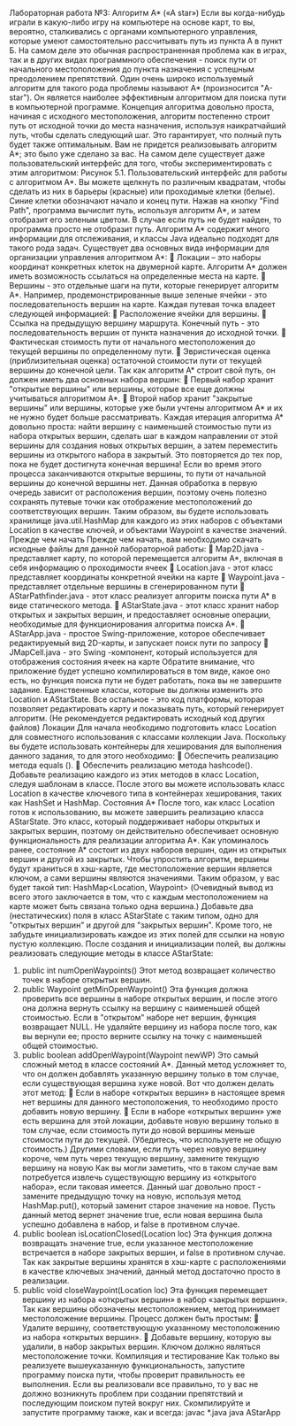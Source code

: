 Лабораторная работа №3: Алгоритм A* («A star»)
Если вы когда-нибудь играли в какую-либо игру на компьютере на основе
карт, то вы, вероятно, сталкивались с органами компьютерного управления,
которые умеют самостоятельно рассчитывать путь из пункта А в пункт Б. На
самом деле это обычная распространенная проблема как в играх, так и в других
видах программного обеспечения - поиск пути от начального местоположения
до пункта назначения с успешным преодолением препятствий.
Один очень широко используемый алгоритм для такого рода проблемы
называют А* (произносится "A-star"). Он является наиболее эффективным
алгоритмом для поиска пути в компьютерной программе. Концепция алгоритма
довольно проста, начиная с исходного местоположения, алгоритм постепенно
строит путь от исходной точки до места назначения, используя наикратчайший
путь, чтобы сделать следующий шаг. Это гарантирует, что полный путь будет
также оптимальным.
Вам не придется реализовывать алгоритм А*; это было уже сделано за
вас. На самом деле существует даже пользовательский интерфейс для того,
чтобы экспериментировать с этим алгоритмом:
Рисунок 5.1. Пользовательский интерфейс для работы с алгоритмом A*.
Вы можете щелкнуть по различным квадратам, чтобы сделать из них в
барьеры (красные) или проходимые клетки (белые). Синие клетки обозначают
начало и конец пути. Нажав на кнопку "Find Path", программа вычислит путь,
используя алгоритм А*, и затем отобразит его зеленым цветом. В случае если
путь не будет найден, то программа просто не отобразит путь.
Алгоритм A* содержит много информации для отслеживания, и классы
Java идеально подходят для такого рода задач. Существует два основных вида
информации для организации управления алгоритмом A*:
 Локации – это наборы координат конкретных клеток на двумерной
карте. Алгоритм A* должен иметь возможность ссылаться на определенные
места на карте.
 Вершины - это отдельные шаги на пути, которые генерирует
алгоритм А*. Например, продемонстрированные выше зеленые ячейки - это
последовательность вершин на карте. 
Каждая путевая точка владеет следующей информацией:
 Расположение ячейки для вершины.
 Ссылка на предыдущую вершину маршрута. Конечный путь - это
последовательность вершин от пункта назначения до исходной точки.
 Фактическая стоимость пути от начального местоположения до
текущей вершины по определенному пути.
 Эвристическая оценка (приблизительная оценка) остаточной
стоимости пути от текущей вершины до конечной цели.
Так как алгоритм А* строит свой путь, он должен иметь два основных
набора вершин:
 Первый набор хранит "открытые вершины" или вершины, которые
все еще должны учитываться алгоритмом А*.
 Второй набор хранит "закрытые вершины" или вершины, которые
уже были учтены алгоритмом A* и их не нужно будет больше рассматривать.
Каждая итерация алгоритма А* довольно проста: найти вершину с
наименьшей стоимостью пути из набора открытых вершин, сделать шаг в
каждом направлении от этой вершины для создания новых открытых вершин, а
затем переместить вершины из открытого набора в закрытый. Это повторяется
до тех пор, пока не будет достигнута конечная вершина! Если во время этого
процесса заканчиваются открытые вершины, то пути от начальной вершины до
конечной вершины нет.
Данная обработка в первую очередь зависит от расположения вершин,
поэтому очень полезно сохранять путевые точки как отображение
местоположений до соответствующих вершин. Таким образом, вы будете
использовать хранилище java.util.HashMap для каждого из этих наборов с
объектами Location в качестве ключей, и объектами Waypoint в качестве
значений.
Прежде чем начать
Прежде чем начать, вам необходимо скачать исходные файлы для данной
лабораторной работы:
 Map2D.java - представляет карту, по которой перемещается
алгоритм А*, включая в себя информацию о проходимости ячеек
 Location.java - этот класс представляет координаты конкретной
ячейки на карте
 Waypoint.java - представляет отдельные вершины в
сгенерированном пути
 AStarPathfinder.java - этот класс реализует алгоритм поиска пути А*
в виде статического метода.
 AStarState.java - этот класс хранит набор открытых и закрытых
вершин, и предоставляет основные операции, необходимые для
функционирования алгоритма поиска А*.
 AStarApp.java - простое Swing-приложение, которое обеспечивает
редактируемый вид 2D-карты, и запускает поиск пути по запросу
 JMapCell.java - это Swing -компонент, который используется для
отображения состояния ячеек на карте
Обратите внимание, что приложение будет успешно компилироваться в
том виде, какое оно есть, но функция поиска пути не будет работать, пока вы не
завершите задание. Единственные классы, которые вы должны изменить это
Location и AStarState. Все остальное - это код платформы, которая позволяет
редактировать карту и показывать путь, который генерирует алгоритм. (Не
рекомендуется редактировать исходный код других файлов)
Локации
Для начала необходимо подготовить класс Location для совместного
использования с классами коллекции Java. Поскольку вы будете использовать
контейнеры для хеширования для выполнения данного задания, то для этого
необходимо: 
 Обеспечить реализацию метода equals ().
 Обеспечить реализацию метода hashcode().
Добавьте реализацию каждого из этих методов в класс Location, следуя
шаблонам в классе. После этого вы можете использовать класс Location в
качестве ключевого типа в контейнерах хеширования, таких как HashSet и
HashMap.
Состояния А*
После того, как класс Location готов к использованию, вы можете
завершить реализацию класса AStarState. Это класс, который поддерживает
наборы открытых и закрытых вершин, поэтому он действительно обеспечивает
основную функциональность для реализации алгоритма А*.
Как упоминалось ранее, состояние А* состоит из двух наборов вершин,
один из открытых вершин и другой из закрытых. Чтобы упростить алгоритм,
вершины будут храниться в хэш-карте, где местоположение вершин является
ключом, а сами вершины являются значениями. Таким образом, у вас будет
такой тип:
HashMap<Location, Waypoint>
(Очевидный вывод из всего этого заключается в том, что с каждым
местоположением на карте может быть связана только одна вершина.)
Добавьте два (нестатических) поля в класс AStarState с таким типом, одно
для "открытых вершин" и другой для "закрытых вершин". Кроме того, не
забудьте инициализировать каждое из этих полей для ссылки на новую пустую
коллекцию.
После создания и инициализации полей, вы должны реализовать
следующие методы в классе AStarState:
1) public int numOpenWaypoints()
Этот метод возвращает количество точек в наборе открытых вершин.
2) public Waypoint getMinOpenWaypoint()
Эта функция должна проверить все вершины в наборе открытых вершин,
и после этого она должна вернуть ссылку на вершину с наименьшей общей
стоимостью. Если в "открытом" наборе нет вершин, функция возвращает
NULL.
Не удаляйте вершину из набора после того, как вы вернули ее; просто
верните ссылку на точку с наименьшей общей стоимостью.
3) public boolean addOpenWaypoint(Waypoint newWP)
Это самый сложный метод в классе состояний А*. Данный метод
усложняет то, что он должен добавлять указанную вершину только в том
случае, если существующая вершина хуже новой. Вот что должен делать этот
метод:
 Если в наборе «открытых вершин» в настоящее время нет вершины
для данного местоположения, то необходимо просто добавить новую вершину.
 Если в наборе «открытых вершин» уже есть вершина для этой
локации, добавьте новую вершину только в том случае, если стоимость пути до
новой вершины меньше стоимости пути до текущей. (Убедитесь, что
используете не общую стоимость.) Другими словами, если путь через новую
вершину короче, чем путь через текущую вершину, замените текущую вершину
на новую
Как вы могли заметить, что в таком случае вам потребуется извлечь
существующую вершину из «открытого набора», если таковая имеется. Данный
шаг довольно прост - замените предыдущую точку на новую, используя метод
HashMap.put(), который заменит старое значение на новое. Пусть данный метод
вернет значение true, если новая вершина была успешно добавлена в набор, и
false в противном случае.
4) public boolean isLocationClosed(Location loc)
Эта функция должна возвращать значение true, если указанное
местоположение встречается в наборе закрытых вершин, и false в противном 
случае. Так как закрытые вершины хранятся в хэш-карте с расположениями в
качестве ключевых значений, данный метод достаточно просто в реализации.
5) public void closeWaypoint(Location loc)
Эта функция перемещает вершину из набора «открытых вершин» в набор
«закрытых вершин». Так как вершины обозначены местоположением, метод
принимает местоположение вершины.
Процесс должен быть простым:
 Удалите вершину, соответствующую указанному местоположению
из набора «открытых вершин».
 Добавьте вершину, которую вы удалили, в набор закрытых вершин.
Ключом должно являться местоположение точки.
Компиляция и тестирование
Как только вы реализуете вышеуказанную функциональность, запустите
программу поиска пути, чтобы проверит правильность ее выполнения. Если вы
реализовали все правильно, то у вас не должно возникнуть проблем при
создании препятствий и последующим поиском путей вокруг них.
Скомпилируйте и запустите программу также, как и всегда:
javac *.java
java AStarApp
